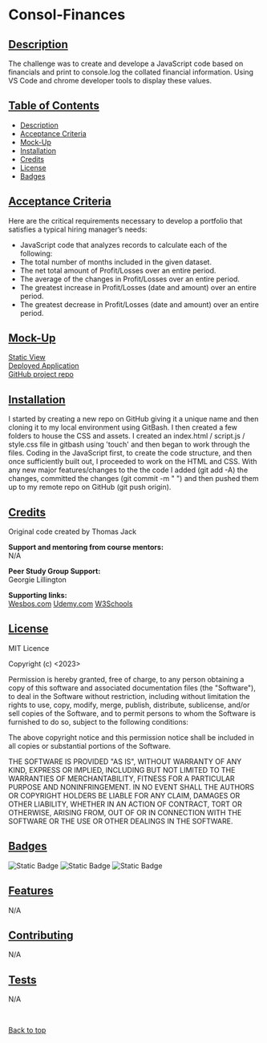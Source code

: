 # Consol-Finances

## [Description](#description)

The challenge was to create and develope a JavaScript code based on financials and print to console.log the collated financial information. Using VS Code and chrome developer tools to display these values. 

## [Table of Contents](#table-of-contents)

* [Description](#descrition)
* [Acceptance Criteria](#acceptance-criteria)
* [Mock-Up](#mock-up)
* [Installation](#installation)
* [Credits](#credits)
* [License](#license)
* [Badges](#badges)

## [Acceptance Criteria](#acceptance-criteria)

Here are the critical requirements necessary to develop a portfolio that satisfies a typical hiring manager’s needs:

* JavaScript code that analyzes records to calculate each of the following:
* The total number of months included in the given dataset.
* The net total amount of Profit/Losses over an entire period.
* The average of the changes in Profit/Losses over an entire period.
* The greatest increase in Profit/Losses (date and amount) over an entire period.
* The greatest decrease in Profit/Losses (date and amount) over an entire period.

## [Mock-Up](#mock-up)

[Static View](./assets/images/console.log%20screen%20capture.PNG)
<br>
[Deployed Application](https://quikstart86.github.io/Console-Finances/)
<br>
[GitHub project repo](https://github.com/quikstart86/Console-Finances)

## [Installation](#installation)

I started by creating a new repo on GitHub giving it a unique name and then cloning it to my local environment using GitBash. I then created a few folders to house the CSS and assets. I created an index.html / script.js / style.css file in gitbash using 'touch' and then began to work through the files. Coding in the JavaScript first, to create the code structure, and then once sufficiently built out, I proceeded to work on the HTML and CSS. With any new major features/changes to the the code I added (git add -A) the changes, committed the changes (git commit -m " ") and then pushed them up to my remote repo on GitHub (git push origin).

## [Credits](#credits)

Original code created by Thomas Jack

**Support and mentoring from course mentors:**
<br>
N/A

**Peer Study Group Support:**
<br>
Georgie Lillington

**Supporting links:** <br>
[Wesbos.com](https://courses.wesbos.com/account/access/5de174daa0fbbc5276b71ef7/view/375483126)
[Udemy.com](https://www.udemy.com/course/the-complete-javascript-course/)
[W3Schools](https://www.w3schools.com/js/default.asp)

## [License](#license)

MIT Licence

Copyright (c) <2023> <Thomas Jack>

Permission is hereby granted, free of charge, to any person obtaining a copy
of this software and associated documentation files (the "Software"), to deal
in the Software without restriction, including without limitation the rights
to use, copy, modify, merge, publish, distribute, sublicense, and/or sell
copies of the Software, and to permit persons to whom the Software is
furnished to do so, subject to the following conditions:

The above copyright notice and this permission notice shall be included in all
copies or substantial portions of the Software.

THE SOFTWARE IS PROVIDED "AS IS", WITHOUT WARRANTY OF ANY KIND, EXPRESS OR IMPLIED, INCLUDING BUT NOT LIMITED TO THE WARRANTIES OF MERCHANTABILITY, FITNESS FOR A PARTICULAR PURPOSE AND NONINFRINGEMENT. IN NO EVENT SHALL THE AUTHORS OR COPYRIGHT HOLDERS BE LIABLE FOR ANY CLAIM, DAMAGES OR OTHER LIABILITY, WHETHER IN AN ACTION OF CONTRACT, TORT OR OTHERWISE, ARISING FROM, OUT OF OR IN CONNECTION WITH THE SOFTWARE OR THE USE OR OTHER DEALINGS IN THE SOFTWARE.

## [Badges](#badges)

![Static Badge](https://img.shields.io/badge/JavaScript_70.5%25-orange)
![Static Badge](https://img.shields.io/badge/HTML_24.3%25-blue)
![Static Badge](https://img.shields.io/badge/CSS_5.2%25-Green)

## [Features](#features)

N/A

## [Contributing](#contributing)

N/A

## [Tests](#tests)

N/A

<br>

[Back to top](#top)
